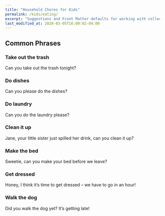 ```yaml
---
title: "Household Chores for Kids"
permalink: /kids/eating/
excerpt: "Suggestions and Front Matter defaults for working with collections."
last_modified_at: 2020-03-05T16:00:02-04:00
---
```



## Common Phrases

### Take out the trash  
Can you take out the trash tonight?  

### Do dishes
Can you please do the dishes?

### Do laundry
Can you do the laundry please?
### Clean it up
Jane, your little sister just spilled her drink, can you clean it up?
### Make the bed
Sweetie, can you make your bed before we leave?
### Get dressed
Honey, I think it’s time to get dressed – we have to go in an hour!
### Walk the dog
Did you walk the dog yet? It’s getting late!
